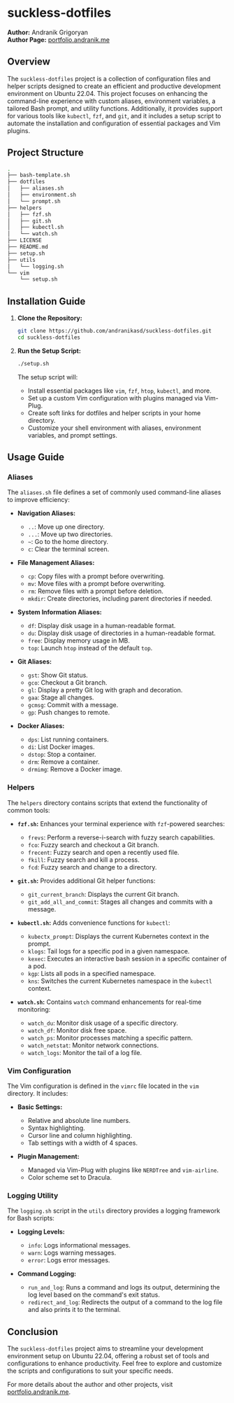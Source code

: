 # suckless-dotfiles

**Author:** Andranik Grigoryan  
**Author Page:** [portfolio.andranik.me](https://portfolio.andranik.me)

## Overview

The `suckless-dotfiles` project is a collection of configuration files and helper scripts designed to create an efficient and productive development environment on Ubuntu 22.04. This project focuses on enhancing the command-line experience with custom aliases, environment variables, a tailored Bash prompt, and utility functions. Additionally, it provides support for various tools like `kubectl`, `fzf`, and `git`, and it includes a setup script to automate the installation and configuration of essential packages and Vim plugins.

## Project Structure

```bash
.
├── bash-template.sh
├── dotfiles
│   ├── aliases.sh
│   ├── environment.sh
│   └── prompt.sh
├── helpers
│   ├── fzf.sh
│   ├── git.sh
│   ├── kubectl.sh
│   └── watch.sh
├── LICENSE
├── README.md
├── setup.sh
├── utils
│   └── logging.sh
└── vim
    └── setup.sh

```


## Installation Guide

1. **Clone the Repository:**

    ```bash
    git clone https://github.com/andranikasd/suckless-dotfiles.git
    cd suckless-dotfiles
    ```

2. **Run the Setup Script:**

   ```bash
   ./setup.sh
   ```

   The setup script will:
   - Install essential packages like `vim`, `fzf`, `htop`, `kubectl`, and more.
   - Set up a custom Vim configuration with plugins managed via Vim-Plug.
   - Create soft links for dotfiles and helper scripts in your home directory.
   - Customize your shell environment with aliases, environment variables, and prompt settings.


## Usage Guide

### Aliases

The `aliases.sh` file defines a set of commonly used command-line aliases to improve efficiency:

- **Navigation Aliases:**
  - `..`: Move up one directory.
  - `...`: Move up two directories.
  - `~`: Go to the home directory.
  - `c`: Clear the terminal screen.

- **File Management Aliases:**
  - `cp`: Copy files with a prompt before overwriting.
  - `mv`: Move files with a prompt before overwriting.
  - `rm`: Remove files with a prompt before deletion.
  - `mkdir`: Create directories, including parent directories if needed.

- **System Information Aliases:**
  - `df`: Display disk usage in a human-readable format.
  - `du`: Display disk usage of directories in a human-readable format.
  - `free`: Display memory usage in MB.
  - `top`: Launch `htop` instead of the default `top`.

- **Git Aliases:**
  - `gst`: Show Git status.
  - `gco`: Checkout a Git branch.
  - `gl`: Display a pretty Git log with graph and decoration.
  - `gaa`: Stage all changes.
  - `gcmsg`: Commit with a message.
  - `gp`: Push changes to remote.

- **Docker Aliases:**
  - `dps`: List running containers.
  - `di`: List Docker images.
  - `dstop`: Stop a container.
  - `drm`: Remove a container.
  - `drmimg`: Remove a Docker image.

### Helpers

The `helpers` directory contains scripts that extend the functionality of common tools:

- **`fzf.sh`:** Enhances your terminal experience with `fzf`-powered searches:
  - `frevs`: Perform a reverse-i-search with fuzzy search capabilities.
  - `fco`: Fuzzy search and checkout a Git branch.
  - `frecent`: Fuzzy search and open a recently used file.
  - `fkill`: Fuzzy search and kill a process.
  - `fcd`: Fuzzy search and change to a directory.

- **`git.sh`:** Provides additional Git helper functions:
  - `git_current_branch`: Displays the current Git branch.
  - `git_add_all_and_commit`: Stages all changes and commits with a message.

- **`kubectl.sh`:** Adds convenience functions for `kubectl`:
  - `kubectx_prompt`: Displays the current Kubernetes context in the prompt.
  - `klogs`: Tail logs for a specific pod in a given namespace.
  - `kexec`: Executes an interactive bash session in a specific container of a pod.
  - `kgp`: Lists all pods in a specified namespace.
  - `kns`: Switches the current Kubernetes namespace in the `kubectl` context.

- **`watch.sh`:** Contains `watch` command enhancements for real-time monitoring:
  - `watch_du`: Monitor disk usage of a specific directory.
  - `watch_df`: Monitor disk free space.
  - `watch_ps`: Monitor processes matching a specific pattern.
  - `watch_netstat`: Monitor network connections.
  - `watch_logs`: Monitor the tail of a log file.

### Vim Configuration

The Vim configuration is defined in the `vimrc` file located in the `vim` directory. It includes:

- **Basic Settings:**
  - Relative and absolute line numbers.
  - Syntax highlighting.
  - Cursor line and column highlighting.
  - Tab settings with a width of 4 spaces.

- **Plugin Management:**
  - Managed via Vim-Plug with plugins like `NERDTree` and `vim-airline`.
  - Color scheme set to Dracula.

### Logging Utility

The `logging.sh` script in the `utils` directory provides a logging framework for Bash scripts:

- **Logging Levels:**
  - `info`: Logs informational messages.
  - `warn`: Logs warning messages.
  - `error`: Logs error messages.

- **Command Logging:**
  - `run_and_log`: Runs a command and logs its output, determining the log level based on the command's exit status.
  - `redirect_and_log`: Redirects the output of a command to the log file and also prints it to the terminal.

## Conclusion

The `suckless-dotfiles` project aims to streamline your development environment setup on Ubuntu 22.04, offering a robust set of tools and configurations to enhance productivity. Feel free to explore and customize the scripts and configurations to suit your specific needs.

For more details about the author and other projects, visit [portfolio.andranik.me](https://portfolio.andranik.me).
